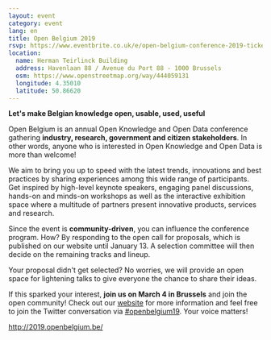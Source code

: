 ```yaml
---
layout: event
category: event
lang: en
title: Open Belgium 2019
rsvp: https://www.eventbrite.co.uk/e/open-belgium-conference-2019-tickets-53681114659
location:
  name: Herman Teirlinck Building
  address: Havenlaan 88 / Avenue du Port 88 - 1000 Brussels 
  osm: https://www.openstreetmap.org/way/444059131
  longitude: 4.35010
  latitude: 50.86620
---
```


**Let's make Belgian knowledge open, usable, used, useful**

Open Belgium is an annual Open Knowledge and Open Data conference gathering **industry, research, government and citizen stakeholders**. In other words, anyone who is interested in Open Knowledge and Open Data is more than welcome!

We aim to bring you up to speed with the latest trends, innovations and best practices by sharing experiences among this wide range of participants. Get inspired by high-level keynote speakers, engaging panel discussions, hands-on and minds-on workshops as well as the interactive exhibition space where a multitude of partners present innovative products, services and research.

Since the event is **community-driven**, you can influence the conference program. How? By responding to the open call for proposals, which is published on our website until January 13. A selection committee will then decide on the remaining tracks and lineup.

Your proposal didn't get selected? No worries, we will provide an open space for lightening talks to give everyone the chance to share their ideas.

If this sparked your interest, **join us on March 4 in Brussels** and join the open community! Check out our [website](http://www.openbelgium.be/) for more information and feel free to join the Twitter conversation via [#openbelgium19](https://twitter.com/search?f=tweets&q=openbelgium19). Your voice matters!

<http://2019.openbelgium.be/>
